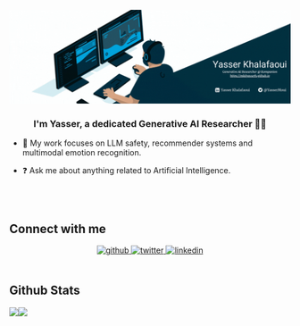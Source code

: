 [![Header](https://github.com/MKDYasserH/MKDYasserH/blob/main/banner.gif "Header")](https://mkdyasserh.github.io/)

### <div align="center">I'm Yasser, a dedicated Generative AI Researcher 👨‍💻</div>  
  
- 🌱 My work focuses on LLM safety, recommender systems and multimodal emotion recognition. 

- ❓ Ask me about anything related to Artificial Intelligence.  
  

<br/>  

<br/>  


## Connect with me  
<div align="center">
<a href="https://mkdyasserh.github.io/" target="_blank">
<img src=https://img.shields.io/badge/github-%2324292e.svg?&style=for-the-badge&logo=github&logoColor=white alt=github style="margin-bottom: 5px;" />
</a>
<a href="https://twitter.com/YasserMoui" target="_blank">
<img src=https://img.shields.io/badge/twitter-%2300acee.svg?&style=for-the-badge&logo=twitter&logoColor=white alt=twitter style="margin-bottom: 5px;" />
</a>
<a href="https://linkedin.com/in/yasser-khalafaoui" target="_blank">
<img src=https://img.shields.io/badge/linkedin-%231E77B5.svg?&style=for-the-badge&logo=linkedin&logoColor=white alt=linkedin style="margin-bottom: 5px;" />
</a>  
</div>  
  

<br/>  


## Github Stats  
<img src="https://github-readme-stats-ruby-one.vercel.app/api?username=mkdyasserh&show_icons=true&count_private=true&hide_border=true" align="left" />  

<img src="https://github-readme-stats-ruby-one.vercel.app/api/top-langs/?username=mkdyasserh&hide_border=true&layout=compact" align="left" />  

<br/>  

  

<br/>  

  

<br/>  


<br />

